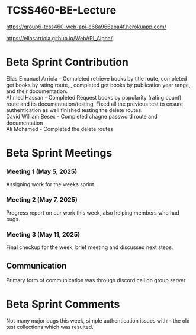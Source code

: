 # TCSS460-BE-Lecture

https://group6-tcss460-web-api-e68a966aba4f.herokuapp.com/

https://eliasarriola.github.io/WebAPI_Alpha/

# Beta Sprint Contribution

Elias Emanuel Arriola - Completed retrieve books by title route, completed get books by rating route, , completed get books by publication year range, and their documentation.  
Ahmed Hassan - Completed Request books by popularity (rating count) route and its documentation/testing, Fixed all the previous test to ensure authentication as well finished testing the delete routes.  
David William Besex - Completed chagne password route and documentation  
Ali Mohamed - Completed the delete routes

# Beta Sprint Meetings

### Meeting 1 (May 5, 2025)

Assigning work for the weeks sprint.

### Meeting 2 (May 7, 2025)

Progress report on our work this week, also helping members who had bugs.

### Meeting 3 (May 11, 2025)

Final checkup for the week, brief meeting and discussed next steps.

## Communication

Primary form of communication was through discord call on group server

# Beta Sprint Comments

Not many major bugs this week, simple authentication issues within the old test collections which was resulted.
